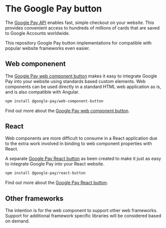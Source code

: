 # The Google Pay button

The [Google Pay API][google-pay] enables fast, simple checkout on your website. This provides convenient access to hundreds of millions of cards that are saved to Google Accounts worldwide.

This repository Google Pay button implementations for compatible with popular website frameworks even easier.

## Web componenent

The [Google Pay web component button][web-component-button] makes it easy to integrate Google Pay into your website using standards based custom elements. Web components can be used directly in a standard HTML web application as is, and is also compatible with Angular.

```sh
npm install @google-pay/web-component-button
```

Find out more about the [Google Pay web component button][web-component-button].

## React

Web components are more difficult to consume in a React application due to the extra work involved in binding to web component properties with React.

A separate [Google Pay React button][react-button] as been created to make it just as easy to integrate Google Pay into your React website.

```sh
npm install @google-pay/react-button
```

Find out more about the [Google Pay React button][react-button].

## Other frameworks

The intention is for the web component to support other web frameworks. Support for additional framework specific libraries will be considered based on demand.

[google-pay]: https://developers.google.com/pay/api/web/overview
[web-component-button]: src/web-component
[react-button]: src/react
